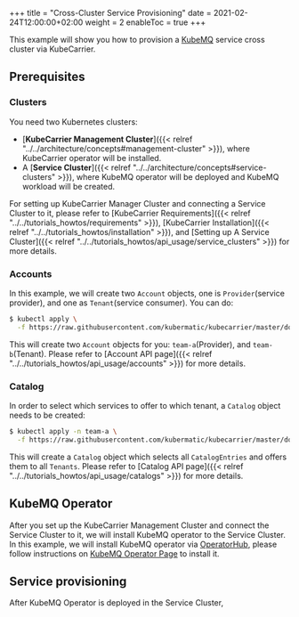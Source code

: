 +++
title = "Cross-Cluster Service Provisioning"
date = 2021-02-24T12:00:00+02:00
weight = 2
enableToc = true
+++

This example will show you how to provision a [KubeMQ](https://kubemq.io/) service cross cluster via KubeCarrier.

## Prerequisites
### Clusters
You need two Kubernetes clusters:
- [**KubeCarrier Management Cluster**]({{< relref "../../architecture/concepts#management-cluster" >}}), where KubeCarrier 
  operator will be installed.
- A [**Service Cluster**]({{< relref "../../architecture/concepts#service-clusters" >}}), where KubeMQ operator will be 
  deployed and KubeMQ workload will be created.
  
For setting up KubeCarrier Manager Cluster and connecting a Service Cluster to it, please refer to 
[KubeCarrier Requirements]({{< relref "../../tutorials_howtos/requirements" >}}),
[KubeCarrier Installation]({{< relref "../../tutorials_howtos/installation" >}}), and [Setting up A Service Cluster]({{< relref "../../tutorials_howtos/api_usage/service_clusters" >}})
for more details.

### Accounts
In this example, we will create two `Account` objects, one is `Provider`(service provider), and one as `Tenant`(service consumer).
You can do:
```bash
$ kubectl apply \
  -f https://raw.githubusercontent.com/kubermatic/kubecarrier/master/docs/manifests/accounts.yaml
```
This will create two `Account` objects for you: `team-a`(Provider), and `team-b`(Tenant).
Please refer to [Account API page]({{< relref "../../tutorials_howtos/api_usage/accounts" >}}) for more details.

### Catalog
In order to select which services to offer to which tenant, a `Catalog` object needs to be created: 
```bash
$ kubectl apply -n team-a \
  -f https://raw.githubusercontent.com/kubermatic/kubecarrier/master/docs/manifests/catalog.yaml
```
This will create a `Catalog` object which selects all `CatalogEntries` and offers them to all `Tenants`.
Please refer to [Catalog API page]({{< relref "../../tutorials_howtos/api_usage/catalogs" >}}) for more details.

## KubeMQ Operator
After you set up the KubeCarrier Management Cluster and connect the Service Cluster to it, we will install KubeMQ operator
to the Service Cluster.
In this example, we will install KubeMQ operator via [OperatorHub](https://operatorhub.io/), please follow instructions on
[KubeMQ Operator Page](https://operatorhub.io/operator/kubemq-operator) to install it.

## Service provisioning
After KubeMQ Operator is deployed in the Service Cluster, 
